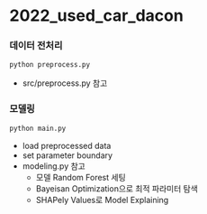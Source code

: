 # 2022_used_car_dacon


### 데이터 전처리 
```python
python preprocess.py
```
- src/preprocess.py 참고



### 모델링
```python
python main.py
```
- load preprocessed data
- set parameter boundary
- modeling.py 참고
  - 모델 Random Forest 세팅
  - Bayeisan Optimization으로 최적 파라미터 탐색
  - SHAPely Values로 Model Explaining
